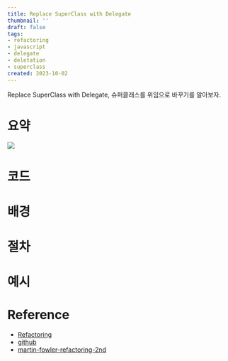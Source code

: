 ```yaml
---
title: Replace SuperClass with Delegate
thumbnail: ''
draft: false
tags:
- refactoring
- javascript
- delegate
- deletation
- superclass
created: 2023-10-02
---
```


Replace SuperClass with Delegate, 슈퍼클래스를 위임으로 바꾸기를 알아보자.

# 요약

![](Screen%20Shot%202023-10-02%20at%205.08.55%20PM.png)

# 코드

# 배경

# 절차

# 예시

# Reference

* [Refactoring](https://product.kyobobook.co.kr/detail/S000001810241)
* [github](https://github.com/WegraLee/Refactoring)
* [martin-fowler-refactoring-2nd](https://github.com/wickedwukong/martin-fowler-refactoring-2nd)
